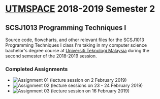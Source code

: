 # [UTMSPACE](https://www4.utmspace.edu.my/) 2018-2019 Semester 2 
## SCSJ1013 Programming Techniques I
Source code, flowcharts, and other relevant files for the SCSJ1013 Programming Techniques I class I'm taking in my computer science bachelor's degree course at [Universiti Teknologi Malaysia](http://www.utm.my/) during the second semester of the 2018-2019 session.

### Completed Assignments
* ![Assignment 01](/assignment_01/) (lecture session on 2 February 2019)
* ![Assignment 02](/assignment_02/) (lecture sessions on 23 - 24 February 2019)
* ![Assignment 03](/assignment_03/) (lecture session on 16 February 2019)
